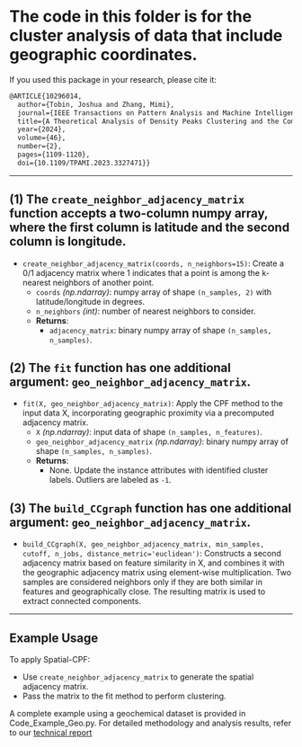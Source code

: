 # The code in this folder is for the cluster analysis of data that include geographic coordinates. 


If you used this package in your research, please cite it:
```latex
@ARTICLE{10296014,
  author={Tobin, Joshua and Zhang, Mimi},
  journal={IEEE Transactions on Pattern Analysis and Machine Intelligence}, 
  title={A Theoretical Analysis of Density Peaks Clustering and the Component-Wise Peak-Finding Algorithm}, 
  year={2024},
  volume={46},
  number={2},
  pages={1109-1120},
  doi={10.1109/TPAMI.2023.3327471}}
```



---

## (1) The `create_neighbor_adjacency_matrix` function accepts a two-column numpy array, where the first column is latitude and the second column is longitude.

- `create_neighbor_adjacency_matrix(coords, n_neighbors=15)`: Create a 0/1 adjacency matrix where 1 indicates that a point is among the k-nearest neighbors of another point.<br>  
  - `coords` *(np.ndarray)*: numpy array of shape `(n_samples, 2)` with latitude/longitude in degrees.
  - `n_neighbors` *(int)*: number of nearest neighbors to consider.
  - **Returns**:
    - `adjacency_matrix`: binary numpy array of shape `(n_samples, n_samples)`.


## (2) The `fit` function has one additional argument: `geo_neighbor_adjacency_matrix`.

- `fit(X, geo_neighbor_adjacency_matrix)`: Apply the CPF method to the input data X, incorporating geographic proximity via a precomputed adjacency matrix. <br>  
  - `X` *(np.ndarray)*: input data of shape `(n_samples, n_features)`.
  - `geo_neighbor_adjacency_matrix` *(np.ndarray)*: binary numpy array of shape `(n_samples, n_samples)`.
  - **Returns**:
    - None. Update the instance attributes with identified cluster labels. Outliers are labeled as `-1`.


## (3) The `build_CCgraph` function has one additional argument: `geo_neighbor_adjacency_matrix`. 

- `build_CCgraph(X, geo_neighbor_adjacency_matrix, min_samples, cutoff, n_jobs, distance_metric='euclidean')`: Constructs a second adjacency matrix based on feature similarity in X, and combines it with the geographic adjacency matrix using element-wise multiplication. Two samples are considered neighbors only if they are both similar in features and geographically close. The resulting matrix is used to extract connected components. <br>  


---

## Example Usage

To apply Spatial-CPF:
- Use `create_neighbor_adjacency_matrix` to generate the spatial adjacency matrix.
- Pass the matrix to the fit method to perform clustering.

A complete example using a geochemical dataset is provided in Code_Example_Geo.py. For detailed methodology and analysis results, refer to our [technical report](https://arxiv.org/abs/2505.00510)


